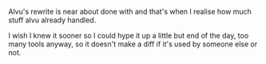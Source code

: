 Alvu's rewrite is near about done with and that's when I realise how much stuff alvu already handled. 

I wish I knew it sooner so I could hype it up a little but end of the day, too many tools anyway, so it doesn't make a diff if it's used by someone else or not.

